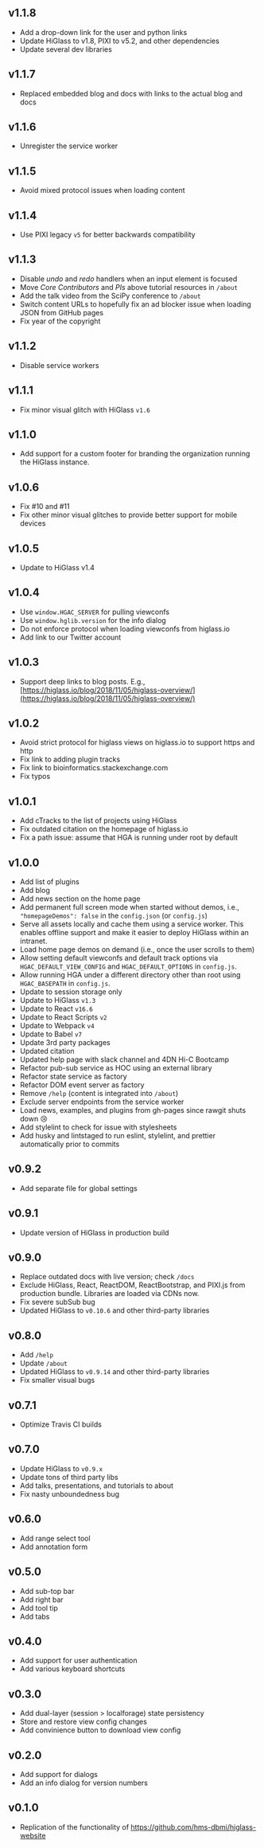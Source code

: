 ## v1.1.8

- Add a drop-down link for the user and python links
- Update HiGlass to v1.8, PIXI to v5.2, and other dependencies
- Update several dev libraries

## v1.1.7

- Replaced embedded blog and docs with links to the actual blog and docs

## v1.1.6

- Unregister the service worker

## v1.1.5

- Avoid mixed protocol issues when loading content

## v1.1.4

- Use PIXI legacy `v5` for better backwards compatibility

## v1.1.3

- Disable _undo_ and _redo_ handlers when an input element is focused
- Move _Core Contributors_ and _PIs_ above tutorial resources in `/about`
- Add the talk video from the SciPy conference to `/about`
- Switch content URLs to hopefully fix an ad blocker issue when loading JSON from GitHub pages
- Fix year of the copyright

## v1.1.2

- Disable service workers

## v1.1.1

- Fix minor visual glitch with HiGlass `v1.6`

## v1.1.0

- Add support for a custom footer for branding the organization running the HiGlass instance.

## v1.0.6

- Fix #10 and #11
- Fix other minor visual glitches to provide better support for mobile devices

## v1.0.5

- Update to HiGlass v1.4

## v1.0.4

- Use `window.HGAC_SERVER` for pulling viewconfs
- Use `window.hglib.version` for the info dialog
- Do not enforce protocol when loading viewconfs from higlass.io
- Add link to our Twitter account

## v1.0.3

- Support deep links to blog posts. E.g., [https://higlass.io/blog/2018/11/05/higlass-overview/](https://higlass.io/blog/2018/11/05/higlass-overview/)

## v1.0.2

- Avoid strict protocol for higlass views on higlass.io to support https and http
- Fix link to adding plugin tracks
- Fix link to bioinformatics.stackexchange.com
- Fix typos

## v1.0.1

- Add cTracks to the list of projects using HiGlass
- Fix outdated citation on the homepage of higlass.io
- Fix a path issue: assume that HGA is running under root by default

## v1.0.0

- Add list of plugins
- Add blog
- Add news section on the home page
- Add permanent full screen mode when started without demos, i.e., `"homepageDemos": false` in the `config.json` (or `config.js`)
- Serve all assets locally and cache them using a service worker. This enables offline support and make it easier to deploy HiGlass within an intranet.
- Load home page demos on demand (i.e., once the user scrolls to them)
- Allow setting default viewconfs and default track options via `HGAC_DEFAULT_VIEW_CONFIG` and `HGAC_DEFAULT_OPTIONS` in `config.js`.
- Allow running HGA under a different directory other than root using `HGAC_BASEPATH` in `config.js`.
- Update to session storage only
- Update to HiGlass `v1.3`
- Update to React `v16.6`
- Update to React Scripts `v2`
- Update to Webpack `v4`
- Update to Babel `v7`
- Update 3rd party packages
- Updated citation
- Updated help page with slack channel and 4DN Hi-C Bootcamp
- Refactor pub-sub service as HOC using an external library
- Refactor state service as factory
- Refactor DOM event server as factory
- Remove `/help` (content is integrated into `/about`)
- Exclude server endpoints from the service worker
- Load news, examples, and plugins from gh-pages since rawgit shuts down 😢
- Add stylelint to check for issue with stylesheets
- Add husky and lintstaged to run eslint, stylelint, and prettier automatically prior to commits

## v0.9.2

- Add separate file for global settings

## v0.9.1

- Update version of HiGlass in production build

## v0.9.0

- Replace outdated docs with live version; check `/docs`
- Exclude HiGlass, React, ReactDOM, ReactBootstrap, and PIXI.js from production bundle. Libraries are loaded via CDNs now.
- Fix severe subSub bug
- Updated HiGlass to `v0.10.6` and other third-party libraries

## v0.8.0

- Add `/help`
- Update `/about`
- Updated HiGlass to `v0.9.14` and other third-party libraries
- Fix smaller visual bugs

## v0.7.1

- Optimize Travis CI builds

## v0.7.0

- Update HiGlass to `v0.9.x`
- Update tons of third party libs
- Add talks, presentations, and tutorials to about
- Fix nasty unboundedness bug

## v0.6.0

- Add range select tool
- Add annotation form

## v0.5.0

- Add sub-top bar
- Add right bar
- Add tool tip
- Add tabs

## v0.4.0

- Add support for user authentication
- Add various keyboard shortcuts

## v0.3.0

- Add dual-layer (session > localforage) state persistency
- Store and restore view config changes
- Add convinience button to download view config

## v0.2.0

- Add support for dialogs
- Add an info dialog for version numbers

## v0.1.0

- Replication of the functionality of https://github.com/hms-dbmi/higlass-website
